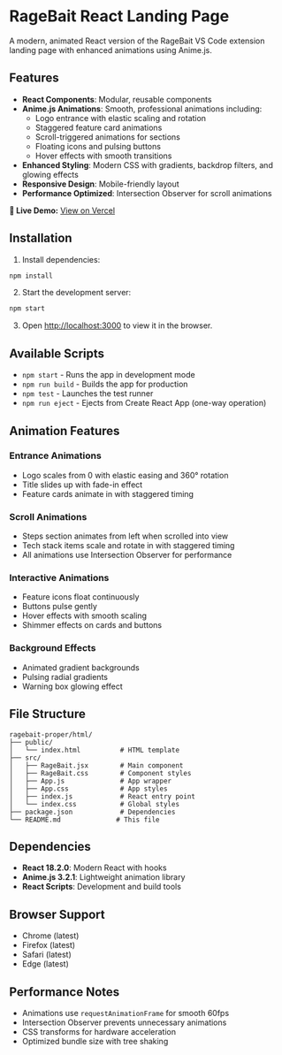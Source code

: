 # RageBait React Landing Page

A modern, animated React version of the RageBait VS Code extension landing page with enhanced animations using Anime.js.

## Features

- **React Components**: Modular, reusable components
- **Anime.js Animations**: Smooth, professional animations including:
  - Logo entrance with elastic scaling and rotation
  - Staggered feature card animations
  - Scroll-triggered animations for sections
  - Floating icons and pulsing buttons
  - Hover effects with smooth transitions
- **Enhanced Styling**: Modern CSS with gradients, backdrop filters, and glowing effects
- **Responsive Design**: Mobile-friendly layout
- **Performance Optimized**: Intersection Observer for scroll animations

**🔗 Live Demo:** [View on Vercel](https//:home-rage.vercel.app)

## Installation

1. Install dependencies:
```bash
npm install
```

2. Start the development server:
```bash
npm start
```

3. Open [http://localhost:3000](http://localhost:3000) to view it in the browser.

## Available Scripts

- `npm start` - Runs the app in development mode
- `npm run build` - Builds the app for production
- `npm test` - Launches the test runner
- `npm run eject` - Ejects from Create React App (one-way operation)

## Animation Features

### Entrance Animations
- Logo scales from 0 with elastic easing and 360° rotation
- Title slides up with fade-in effect
- Feature cards animate in with staggered timing

### Scroll Animations
- Steps section animates from left when scrolled into view
- Tech stack items scale and rotate in with staggered timing
- All animations use Intersection Observer for performance

### Interactive Animations
- Feature icons float continuously
- Buttons pulse gently
- Hover effects with smooth scaling
- Shimmer effects on cards and buttons

### Background Effects
- Animated gradient backgrounds
- Pulsing radial gradients
- Warning box glowing effect

## File Structure

```
ragebait-proper/html/
├── public/
│   └── index.html          # HTML template
├── src/
│   ├── RageBait.jsx        # Main component
│   ├── RageBait.css        # Component styles
│   ├── App.js              # App wrapper
│   ├── App.css             # App styles
│   ├── index.js            # React entry point
│   └── index.css           # Global styles
├── package.json            # Dependencies
└── README.md              # This file
```

## Dependencies

- **React 18.2.0**: Modern React with hooks
- **Anime.js 3.2.1**: Lightweight animation library
- **React Scripts**: Development and build tools

## Browser Support

- Chrome (latest)
- Firefox (latest)
- Safari (latest)
- Edge (latest)

## Performance Notes

- Animations use `requestAnimationFrame` for smooth 60fps
- Intersection Observer prevents unnecessary animations
- CSS transforms for hardware acceleration
- Optimized bundle size with tree shaking
